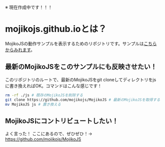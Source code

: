 ※ 現在作成中です！！！

# mojikojs.github.ioとは？

MojikoJSの動作サンプルを表示するためのリポジトリです。サンプルは[こちらからみれます](https://mojikojs.github.io/)。

## 最新のMojikoJSをこのサンプルにも反映させたい！

このリポジトリのルートで、最新のMojikoJSをgit cloneしてディレクトリをjsに書き換えればOK。コマンドはこんな感じです！

```bash
rm -rf ./js # 既存のMojikoJSを削除する
git clone https://github.com/mojikojs/MojikoJS # 最新のMojikoJSを取得する
mv MojikoJS js # 置き換える
```

## MojikoJSにコントリビュートしたい！

よく言った！ ここにあるので、ぜひぜひ！→ https://github.com/mojikojs/MojikoJS


